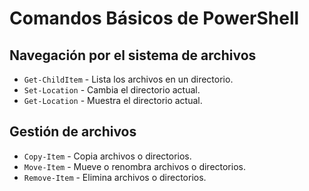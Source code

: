 # Comandos Básicos de PowerShell

## Navegación por el sistema de archivos
- `Get-ChildItem` - Lista los archivos en un directorio.
- `Set-Location` - Cambia el directorio actual.
- `Get-Location` - Muestra el directorio actual.

## Gestión de archivos
- `Copy-Item` - Copia archivos o directorios.
- `Move-Item` - Mueve o renombra archivos o directorios.
- `Remove-Item` - Elimina archivos o directorios.
